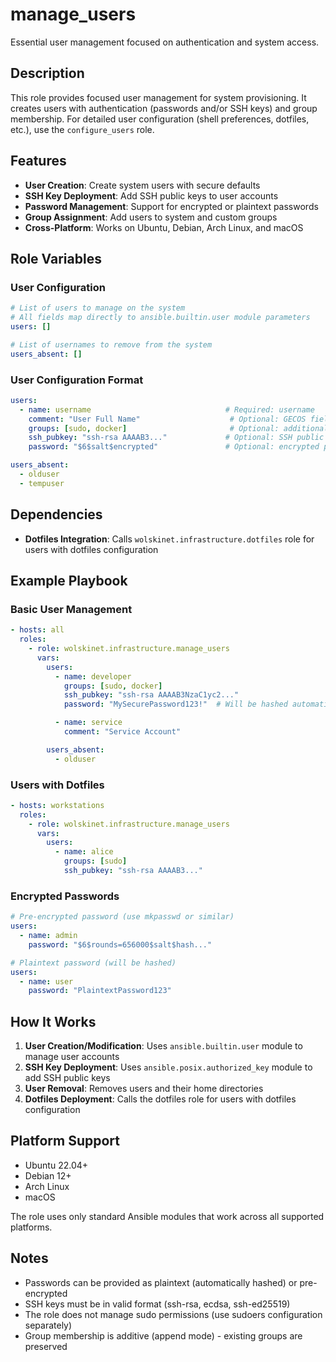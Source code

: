 # manage_users

Essential user management focused on authentication and system access.

## Description

This role provides focused user management for system provisioning. It creates users with authentication (passwords and/or SSH keys) and group membership. For detailed user configuration (shell preferences, dotfiles, etc.), use the `configure_users` role.

## Features

- **User Creation**: Create system users with secure defaults
- **SSH Key Deployment**: Add SSH public keys to user accounts
- **Password Management**: Support for encrypted or plaintext passwords
- **Group Assignment**: Add users to system and custom groups
- **Cross-Platform**: Works on Ubuntu, Debian, Arch Linux, and macOS

## Role Variables

### User Configuration

```yaml
# List of users to manage on the system
# All fields map directly to ansible.builtin.user module parameters
users: []

# List of usernames to remove from the system
users_absent: []
```

### User Configuration Format

```yaml
users:
  - name: username                              # Required: username
    comment: "User Full Name"                    # Optional: GECOS field
    groups: [sudo, docker]                       # Optional: additional groups
    ssh_pubkey: "ssh-rsa AAAAB3..."             # Optional: SSH public key
    password: "$6$salt$encrypted"               # Optional: encrypted password (or plaintext)

users_absent:
  - olduser
  - tempuser
```

## Dependencies

- **Dotfiles Integration**: Calls `wolskinet.infrastructure.dotfiles` role for users with dotfiles configuration

## Example Playbook

### Basic User Management
```yaml
- hosts: all
  roles:
    - role: wolskinet.infrastructure.manage_users
      vars:
        users:
          - name: developer
            groups: [sudo, docker]
            ssh_pubkey: "ssh-rsa AAAAB3NzaC1yc2..."
            password: "MySecurePassword123!"  # Will be hashed automatically

          - name: service
            comment: "Service Account"

        users_absent:
          - olduser
```

### Users with Dotfiles
```yaml
- hosts: workstations
  roles:
    - role: wolskinet.infrastructure.manage_users
      vars:
        users:
          - name: alice
            groups: [sudo]
            ssh_pubkey: "ssh-rsa AAAAB3..."
```

### Encrypted Passwords
```yaml
# Pre-encrypted password (use mkpasswd or similar)
users:
  - name: admin
    password: "$6$rounds=656000$salt$hash..."

# Plaintext password (will be hashed)
users:
  - name: user
    password: "PlaintextPassword123"
```

## How It Works

1. **User Creation/Modification**: Uses `ansible.builtin.user` module to manage user accounts
2. **SSH Key Deployment**: Uses `ansible.posix.authorized_key` module to add SSH public keys
3. **User Removal**: Removes users and their home directories
4. **Dotfiles Deployment**: Calls the dotfiles role for users with dotfiles configuration

## Platform Support

- Ubuntu 22.04+
- Debian 12+
- Arch Linux
- macOS

The role uses only standard Ansible modules that work across all supported platforms.

## Notes

- Passwords can be provided as plaintext (automatically hashed) or pre-encrypted
- SSH keys must be in valid format (ssh-rsa, ecdsa, ssh-ed25519)
- The role does not manage sudo permissions (use sudoers configuration separately)
- Group membership is additive (append mode) - existing groups are preserved

